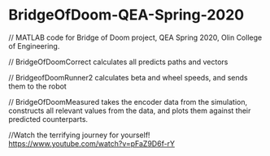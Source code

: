 # BridgeOfDoom-QEA-Spring-2020
// MATLAB code for Bridge of Doom project, QEA Spring 2020, Olin College of Engineering. 


// BridgeOfDoomCorrect calculates all predicts paths and vectors

// BridgeofDoomRunner2 calculates beta and wheel speeds, and sends them to the robot

// BridgeOfDoomMeasured takes the encoder data from the simulation, constructs all relevant values from the data, and plots them       against their predicted counterparts. 

//Watch the terrifying journey for yourself! https://www.youtube.com/watch?v=pFaZ9D6f-rY

